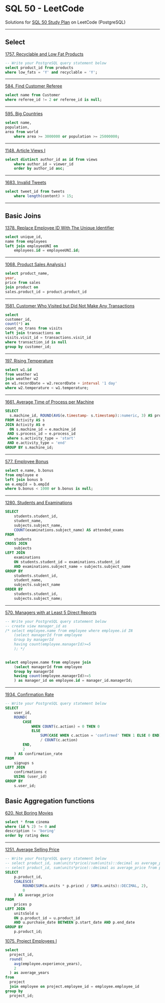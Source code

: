 # SQL 50 - LeetCode

Solutions for [SQL 50 Study Plan](https://leetcode.com/studyplan/top-sql-50/) on LeetCode (PostgreSQL)

---

## Select

[1757. Recyclable and Low Fat Products](https://leetcode.com/problems/recyclable-and-low-fat-products/description/)

```sql
-- Write your PostgreSQL query statement below
select product_id from products 
where low_fats = 'Y' and recyclable = 'Y';
```

---

[584. Find Customer Referee](https://leetcode.com/problems/find-customer-referee/description/?envType=study-plan-v2&envId=top-sql-50)

```sql
select name from Customer
where referee_id != 2 or referee_id is null;
```

---
[595. Big Countries](https://leetcode.com/problems/big-countries/description/?envType=study-plan-v2&envId=top-sql-50)

```sql
select name, 
population, 
area from world
    where area >= 3000000 or population >= 25000000;
```

---
[1148. Article Views I](https://leetcode.com/problems/article-views-i/description/?envType=study-plan-v2&envId=top-sql-50)

```sql
select distinct author_id as id from views
    where author_id = viewer_id
    order by author_id asc;
```

---

[1683. Invalid Tweets](https://leetcode.com/problems/invalid-tweets/description/?envType=study-plan-v2&envId=top-sql-50)

```sql
select tweet_id from tweets
    where length(content) > 15;
```

---

## Basic Joins

[1378. Replace Employee ID With The Unique Identifier](https://leetcode.com/problems/replace-employee-id-with-the-unique-identifier/description/?envType=study-plan-v2&envId=top-sql-50)

```sql
select unique_id, 
name from employees 
left join employeeUNI on 
    employees.id = employeeUNI.id;
```

---

[1068. Product Sales Analysis I](https://leetcode.com/problems/product-sales-analysis-i/description/?envType=study-plan-v2&envId=top-sql-50)

```sql
select product_name, 
year, 
price from sales 
join product on 
sales.product_id = product.product_id
```

---

[1581. Customer Who Visited but Did Not Make Any Transactions](https://leetcode.com/problems/customer-who-visited-but-did-not-make-any-transactions/description/?envType=study-plan-v2&envId=top-sql-50)

```sql
select 
customer_id, 
count(*) as 
count_no_trans from visits
left join transactions on 
visits.visit_id = transactions.visit_id 
where transaction_id is null 
group by customer_id;
```

---
[197. Rising Temperature](https://leetcode.com/problems/rising-temperature/description/?envType=study-plan-v2&envId=top-sql-50)

```sql
select w1.id 
from weather w1
join weather w2
on w1.recordDate = w2.recordDate + interval '1 day'
where w2.temperature < w1.temperature;
```

---

[1661. Average Time of Process per Machine](https://leetcode.com/problems/average-time-of-process-per-machine/?envType=study-plan-v2&envId=top-sql-50)

```sql
SELECT
  s.machine_id, ROUND(AVG(e.timestamp- s.timestamp)::numeric, 3) AS processing_time
FROM Activity AS s
JOIN Activity AS e
  ON s.machine_id = e.machine_id
 AND s.process_id = e.process_id
 where s.activity_type = 'start'
 AND e.activity_type = 'end'
GROUP BY s.machine_id;
```

---

[577. Employee Bonus](https://leetcode.com/problems/employee-bonus/description/?envType=study-plan-v2&envId=top-sql-50)

```sql
select e.name, b.bonus 
from employee e 
left join bonus b 
on e.empId = b.empId
where b.bonus < 1000 or b.bonus is null;
```

---

[1280. Students and Examinations](https://leetcode.com/problems/students-and-examinations/description/?envType=study-plan-v2&envId=top-sql-50)

```sql
SELECT 
    students.student_id,
    student_name, 
    subjects.subject_name,
    COUNT(examinations.subject_name) AS attended_exams
FROM 
    students 
CROSS JOIN 
    subjects 
LEFT JOIN 
    examinations 
    ON students.student_id = examinations.student_id 
    AND examinations.subject_name = subjects.subject_name
GROUP BY 
    students.student_id,
    student_name, 
    subjects.subject_name
ORDER BY 
    students.student_id,
    subjects.subject_name;

```

---
[570. Managers with at Least 5 Direct Reports](https://leetcode.com/problems/managers-with-at-least-5-direct-reports/description/?envType=study-plan-v2&envId=top-sql-50)

```sql
-- Write your PostgreSQL query statement below
-- create view manager_id as
/* select employee.name from employee where employee.id IN
    (select managerId from employee 
    Group by managerId
    having count(employee.managerId)>=5
    ); */
   

select employee.name from employee join
    (select managerId from employee 
    Group by managerId
    having count(employee.managerId)>=5
    ) as manager_id on employee.id = manager_id.managerId;
```

---
[1934. Confirmation Rate](https://leetcode.com/problems/confirmation-rate/description/?envType=study-plan-v2&envId=top-sql-50)

```sql
-- Write your PostgreSQL query statement below
SELECT 
    user_id, 
    ROUND(
        CASE 
            WHEN COUNT(c.action) = 0 THEN 0
            ELSE 
                SUM(CASE WHEN c.action = 'confirmed' THEN 1 ELSE 0 END)::DECIMAL 
                / COUNT(c.action) 
        END, 
        2
    ) AS confirmation_rate
FROM 
    signups s
LEFT JOIN 
    confirmations c 
    USING (user_id)
GROUP BY 
    s.user_id;

```

## Basic Aggregation functions

[620. Not Boring Movies](https://leetcode.com/problems/not-boring-movies/description/?envType=study-plan-v2&envId=top-sql-50)

```sql
select * from cinema
where (id % 2) != 0 and
description != 'boring'
order by rating desc
```

---

[1251. Average Selling Price](https://leetcode.com/problems/average-selling-price/description/?envType=study-plan-v2&envId=top-sql-50)

```sql
-- Write your PostgreSQL query statement below
-- select product_id, sum(units*price)/sum(units)::decimal as average_price from prices
-- select product_id, sum(units*price)::decimal as average_price from prices
SELECT 
    p.product_id, 
    COALESCE(
        ROUND(SUM(u.units * p.price) / SUM(u.units)::DECIMAL, 2), 
        0
    ) AS average_price
FROM 
    prices p
LEFT JOIN 
    unitsSold u 
    ON p.product_id = u.product_id 
    AND u.purchase_date BETWEEN p.start_date AND p.end_date
GROUP BY 
    p.product_id;

 ```

[1075. Project Employees I](https://leetcode.com/problems/project-employees-i/description/?envType=study-plan-v2&envId=top-sql-50)

```sql
select 
  project_id, 
  round(
    avg(employee.experience_years), 
    2
  ) as average_years 
from 
  project 
  join employee on project.employee_id = employee.employee_id 
group by 
  project_id;
```
